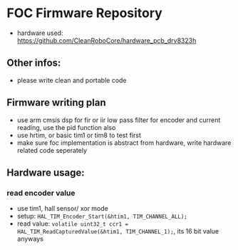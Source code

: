 # FOC Firmware Repository

* hardware used: https://github.com/CleanRoboCore/hardware_pcb_drv8323h

## Other infos:

* please write clean and portable code

## Firmware writing plan

* use arm cmsis dsp for fir or iir low pass filter for encoder and current reading, use the pid function also
* use hrtim, or basic tim1 or tim8 to test first
* make sure foc implementation is abstract from hardware, write hardware related code seperately

## Hardware usage:

### read encoder value

* use tim1, hall sensor/ xor mode
* setup: ```HAL_TIM_Encoder_Start(&htim1, TIM_CHANNEL_ALL);```
* read value: ```volatile uint32_t ccr1 = HAL_TIM_ReadCapturedValue(&htim1, TIM_CHANNEL_1);```, its 16 bit value anyways

